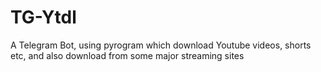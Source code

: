 # TG-Ytdl
A Telegram Bot, using pyrogram which download Youtube videos, shorts etc, and also download from some major streaming sites
